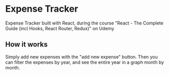 # Expense Tracker

Expense Tracker built with React, during the course "React - The Complete Guide
(incl Hooks, React Router, Redux)" on Udemy

## How it works

Simply add new expenses with the "add new expense" button. Then you can filter
the expenses by year, and see the entire year in a graph month by month.
